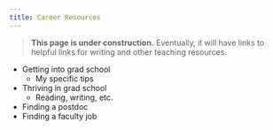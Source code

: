```yaml
---
title: Career Resources
---
```


> **This page is under construction.** Eventually, it will have links to helpful links for writing and other teaching resources.

* Getting into grad school
	* My specific tips
* Thriving in grad school
	* Reading, writing, etc.
* Finding a postdoc
* Finding a faculty job